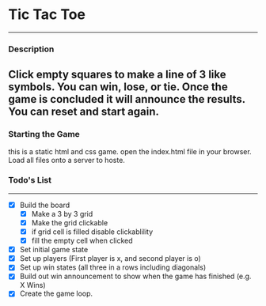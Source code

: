 # Tic Tac Toe
---
### Description
Click empty squares to make a line of 3 like symbols.
You can win, lose, or tie. Once the game is concluded it will announce the results.
You can reset and start again.
---
### Starting the Game
this is a static html and css game.
open the index.html file in your browser.
Load all files onto a server to hoste.


### Todo's List
---
- [x] Build the board
	- [x] Make a 3 by 3 grid
	- [x] Make the grid clickable
	- [x] if grid cell is filled disable clickablility
	- [x] fill the empty cell when clicked
- [x] Set initial game state
- [x] Set up players (First player is x, and second player is o)
- [x] Set up win states (all three in a rows including diagonals)
- [x] Build out win announcement to show when the game has finished (e.g. X Wins)
- [x] Create the game loop.

